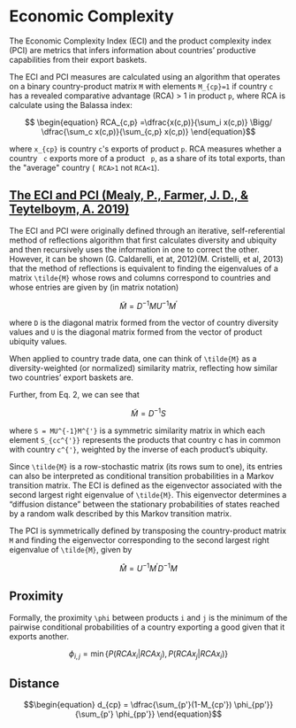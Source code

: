 # Economic Complexity

The Economic Complexity Index (ECI) and the product complexity index (PCI) are metrics that infers information about countries’ productive capabilities from their export baskets.

The ECI and PCI measures are calculated using an algorithm that operates on a binary country-product matrix ``M`` with elements ``M_{cp}=1`` if country ``c`` has a revealed comparative advantage (RCA) > 1 in product ``p``, where RCA is calculate using the Balassa index:

```math 
    \begin{equation}
        RCA_{c,p} =\dfrac{x(c,p)}{\sum_i x(c,p)} \Bigg/  \dfrac{\sum_c x(c,p)}{\sum_{c,p} x(c,p)}
    \end{equation}
```

where ``x_{cp}`` is country ``c``'s exports of product ``p``. RCA  measures whether a country `` c`` exports more of a product `` p``, as a share of its total exports, than the "average" country (`` RCA>1`` not ``RCA<1``). 


## [The ECI and PCI (Mealy, P., Farmer, J. D., & Teytelboym, A. 2019)](https://www.science.org/doi/10.1126/sciadv.aau1705)

The ECI and PCI were originally defined through an iterative, self-referential method of reflections algorithm that first calculates diversity and ubiquity and then recursively uses the information in one to correct the other. However, it can be shown (G. Caldarelli, et at, 2012)(M. Cristelli, et al, 2013) that the method of reflections is equivalent to finding the eigenvalues of a matrix ``\tilde{M}`` whose rows and columns correspond to countries and whose entries are given by (in matrix notation)

```math 
    \begin{equation}
        \tilde{M} = D^{-1}MU^{-1}M^{'}
    \end{equation}    
```

where ``D`` is the diagonal matrix formed from the vector of country diversity values and ``U`` is the diagonal matrix formed from the vector of product ubiquity values.

When applied to country trade data, one can think of ``\tilde{M}`` as a diversity-weighted (or normalized) similarity matrix, reflecting how similar two countries’ export baskets are.

Further, from Eq. 2, we can see that

```math 
    \begin{equation}
        \tilde{M} = D^{-1}S
    \end{equation}    
```

where ``S = MU^{-1}M^{'}`` is a symmetric similarity matrix in which each element ``S_{cc^{'}}`` represents the products that country c has in common
with country ``c^{'}``, weighted by the inverse of each product’s ubiquity.

Since ``\tilde{M}`` is a row-stochastic matrix (its rows sum to one), its entries can also be interpreted as conditional transition probabilities in a
Markov transition matrix. The ECI is defined as the eigenvector associated with the second largest right eigenvalue of ``\tilde{M}``. This eigenvector determines a “diffusion distance” between the stationary probabilities of states reached by a random walk described by this Markov transition matrix.

The PCI is symmetrically defined by transposing the country-product matrix ``M`` and finding the eigenvector corresponding to the second largest right eigenvalue of ``\tilde{M}``, given by

```math 
    \begin{equation}
        \hat{M} = U^{-1}M^{'}D^{-1}M
    \end{equation}    
```

## Proximity
Formally, the proximity ``\phi`` between products ``i`` and ``j`` is the minimum of the pairwise conditional probabilities of a country exporting a good given that it exports another.

```math 
    \begin{equation}
        \phi_{i,j} = \min \big\lbrace P(RCAx_i|RCAx_j),P(RCAx_j|RCAx_i) \big\rbrace 
    \end{equation}    
```


## Distance
```math
\begin{equation}
    d_{cp} = \dfrac{\sum_{p'}(1-M_{cp'}) \phi_{pp'}}{\sum_{p'} \phi_{pp'}}
\end{equation}
```
